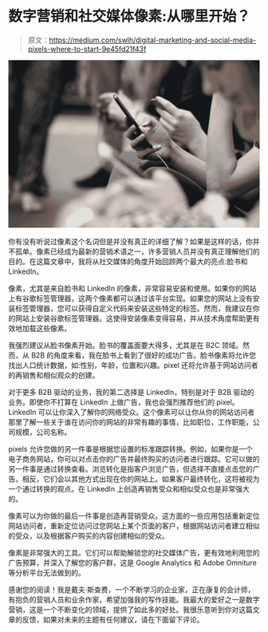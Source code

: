 # 数字营销和社交媒体像素:从哪里开始？

> 原文：<https://medium.com/swlh/digital-marketing-and-social-media-pixels-where-to-start-9e45fd21f43f>

![](img/c0bc7b1b8c984ba8e32f6fbf57aa6fd8.png)

你有没有听说过像素这个名词但是并没有真正的详细了解？如果是这样的话，你并不孤单。像素已经成为最新的营销术语之一，许多营销人员并没有真正理解他们的目的。在这篇文章中，我将从社交媒体的角度开始回顾两个最大的亮点:脸书和 LinkedIn。

像素，尤其是来自脸书和 LinkedIn 的像素，非常容易安装和使用。如果你的网站上有谷歌标签管理器，这两个像素都可以通过该平台实现。如果您的网站上没有安装标签管理器，您可以获得自定义代码来安装这些特定的标签。然而，我建议在你的网站上安装谷歌标签管理器。这使得安装像素变得容易，并从技术角度帮助更有效地加载这些像素。

我强烈建议从脸书像素开始。脸书的覆盖面要大得多，尤其是在 B2C 领域。然而，从 B2B 的角度来看，我在脸书上看到了很好的成功广告。脸书像素将允许您找出人口统计数据，如:性别，年龄，位置和兴趣。pixel 还将允许基于网站访问者的再销售和相似观众的创建。

对于更多 B2B 驱动的业务，我的第二选择是 LinkedIn，特别是对于 B2B 驱动的业务。即使你不打算在 LinkedIn 上做广告，我也会强烈推荐他们的 pixel。LinkedIn 可以让你深入了解你的网络受众。这个像素可以让你从你的网站访问者那里了解一些关于谁在访问你的网站的非常有趣的事情，比如职位，工作职能，公司规模，公司名称。

pixels 允许您做的另一件事是根据您设置的标准跟踪转换。例如，如果你是一个电子商务网站，你可以对点击你的广告并最终购买的访问者进行跟踪。它可以做的另一件事是通过转换查看。浏览转化是指客户浏览广告，但选择不直接点击您的广告。相反，它们会以其他方式出现在你的网站上。如果客户最终转化，这将被视为一个通过转换的观点。在 LinkedIn 上创造再销售受众和相似受众也是非常强大的。

像素可以为你做的最后一件事是创造再营销受众。这方面的一些应用包括重新定位网站访问者，重新定位访问过您网站上某个页面的客户，根据网站访问者建立相似的受众，以及根据客户购买的内容创建相似的受众。

像素是非常强大的工具。它们可以帮助解锁您的社交媒体广告，更有效地利用您的广告预算，并深入了解您的客户群，这是 Google Analytics 和 Adobe Omniture 等分析平台无法做到的。

感谢您的阅读！我是戴夫·斯查费，一个不断学习的企业家，正在康复的会计师，有抱负的营销人员和业余作家，希望加强我的写作技能。我最大的爱好之一是数字营销，这是一个不断变化的领域，提供了如此多的好处。我很乐意听到你对这篇文章的反馈，如果对未来的主题有任何建议，请在下面留下评论。